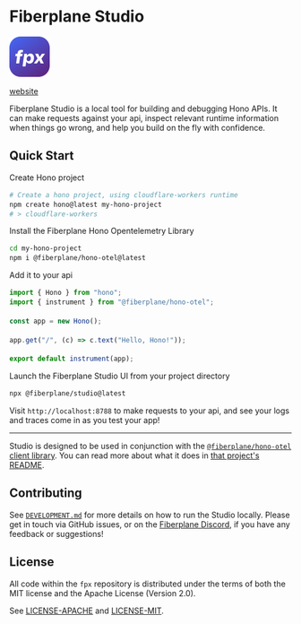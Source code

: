 # Fiberplane Studio

<!-- TODO - REPLACE LOGO -->
![FPX](fpx.svg)

[website](https://fiberplane.com/)

Fiberplane Studio is a local tool for building and debugging Hono APIs. It can make requests against your api, inspect relevant runtime information when things go wrong, and help you build on the fly with confidence.

## Quick Start

Create Hono project
```sh
# Create a hono project, using cloudflare-workers runtime
npm create hono@latest my-hono-project
# > cloudflare-workers
```

Install the Fiberplane Hono Opentelemetry Library

```sh
cd my-hono-project
npm i @fiberplane/hono-otel@latest
```

Add it to your api

```ts
import { Hono } from "hono";
import { instrument } from "@fiberplane/hono-otel";

const app = new Hono();

app.get("/", (c) => c.text("Hello, Hono!"));

export default instrument(app);
```

Launch the Fiberplane Studio UI from your project directory

```sh
npx @fiberplane/studio@latest
```

Visit `http://localhost:8788` to make requests to your api, and see your logs and traces come in as you test your app!

***

Studio is designed to be used in conjunction with the [`@fiberplane/hono-otel` client library](https://www.npmjs.com/package/@fiberplane/hono-otel). You can read more about what it does in [that project's README](./packages/client-library-otel/README.md).

## Contributing

See [`DEVELOPMENT.md`](./DEVELOPMENT.md) for more details on how to run the Studio locally. Please get in touch via GitHub issues, or on the [Fiberplane Discord](https://discord.com/invite/cqdY6SpfVR), if you have any feedback or suggestions!

## License

All code within the `fpx` repository is distributed under the terms of
both the MIT license and the Apache License (Version 2.0).

See [LICENSE-APACHE](LICENSE-APACHE) and [LICENSE-MIT](LICENSE-MIT).
